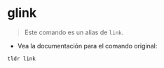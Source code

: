 # glink

> Este comando es un alias de `link`.

- Vea la documentación para el comando original:

`tldr link`
